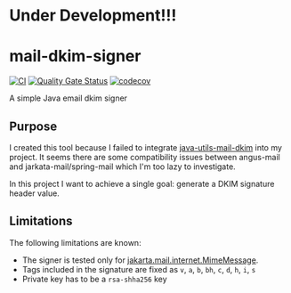 # Under Development!!!

# mail-dkim-signer
[![CI](https://github.com/taodong/mail-dkim-signer/actions/workflows/ci.yml/badge.svg)](https://github.com/taodong/mail-dkim-signer/actions/workflows/ci.yml)
[![Quality Gate Status](https://sonarcloud.io/api/project_badges/measure?project=taodong_mail-dkim-signer&metric=alert_status)](https://sonarcloud.io/summary/new_code?id=taodong_mail-dkim-signer)
[![codecov](https://codecov.io/gh/taodong/mail-dkim-signer/graph/badge.svg?token=ME6HTXFS7A)](https://codecov.io/gh/taodong/mail-dkim-signer)

A simple Java email dkim signer

## Purpose
I created this tool because I failed to integrate [java-utils-mail-dkim](https://github.com/simple-java-mail/java-utils-mail-dkim) 
into my project. It seems there are some compatibility issues between angus-mail and jarkata-mail/spring-mail
which I'm too lazy to investigate.

In this project I want to achieve a single goal: generate a DKIM signature header value.

## Limitations
The following limitations are known:
- The signer is tested only for [jakarta.mail.internet.MimeMessage](https://jakartaee.github.io/mail-api/docs/api/jakarta.mail/jakarta/mail/internet/MimeMessage.html).
- Tags included in the signature are fixed as `v`, `a`, `b`, `bh`, `c`, `d`, `h`, `i`, `s`
- Private key has to be a `rsa-shha256` key
